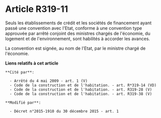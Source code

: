 # Article R319-11

Seuls les établissements de crédit et les sociétés de financement  ayant passé une convention avec l'Etat, conforme à une
convention type approuvée par arrêté conjoint des ministres chargés de l'économie, du logement et de l'environnement, sont
habilités à accorder les avances. 

La convention est signée, au nom de l'Etat, par le ministre chargé de l'économie.

**Liens relatifs à cet article**

	**Cité par**:

	  - Arrêté du 4 mai 2009 - art. 1 (V)
	  - Code de la construction et de l'habitation. - art. R*319-14 (VD)
	  - Code de la construction et de l'habitation. - art. R319-28 (V)
	  - Code de la construction et de l'habitation. - art. R319-38 (V)

	**Modifié par**:

	  - Décret n°2015-1910 du 30 décembre 2015 - art. 1
